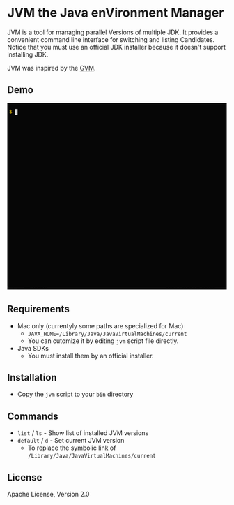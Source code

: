 # JVM the Java enVironment Manager

JVM is a tool for managing parallel Versions of multiple JDK.
It provides a convenient command line interface for switching and listing Candidates.
Notice that you must use an official JDK installer because it doesn't support installing JDK.

JVM was inspired by the [GVM](http://gvmtool.net/).


## Demo

![demo](./jvm-demo.gif)


## Requirements

* Mac only (currentyly some paths are specialized for Mac)
    - `JAVA_HOME=/Library/Java/JavaVirtualMachines/current`
    - You can cutomize it by editing `jvm` script file directly.
* Java SDKs
    - You must install them by an official installer.


## Installation

* Copy the `jvm` script to your `bin` directory


## Commands

* `list` / `ls` - Show list of installed JVM versions
* `default` / `d` - Set current JVM version
    - To replace the symbolic link of `/Library/Java/JavaVirtualMachines/current`

## License

Apache License, Version 2.0

